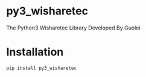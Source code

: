 # py3_wisharetec

The Python3 Wisharetec Library Developed By Guolei

# Installation

```shell
pip install py3_wisharetec
```